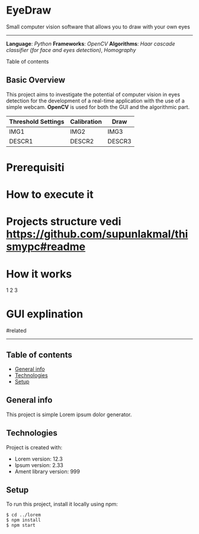 # EyeDraw

Small computer vision software that allows you to draw with your own eyes

***

**Language**: *Python*
**Frameworks**: *OpenCV*
**Algorithms**: *Haar cascade classifier (for face and eyes detection)*, *Homography*

Table of contents

## Basic Overview

This project aims to investigate the potential of computer vision in eyes detection for the development of a real-time application with the use of a simple webcam. **OpenCV** is used for both the GUI and the algorithmic part.

| Threshold Settings | Calibration | Draw   |
| ------------------ | ----------- | ------ |
| IMG1               | IMG2        | IMG3   |
| DESCR1             | DESCR2      | DESCR3 |

# Prerequisiti

# How to execute it

# Projects structure vedi https://github.com/supunlakmal/thismypc#readme



# How it works

1 
2
3

# GUI explination

#related

-------------

## Table of contents

* [General info](#general-info)
* [Technologies](#technologies)
* [Setup](#setup)

## General info

This project is simple Lorem ipsum dolor generator.
	

## Technologies

Project is created with:

* Lorem version: 12.3
* Ipsum version: 2.33
* Ament library version: 999

## Setup

To run this project, install it locally using npm:

```
$ cd ../lorem
$ npm install
$ npm start
```